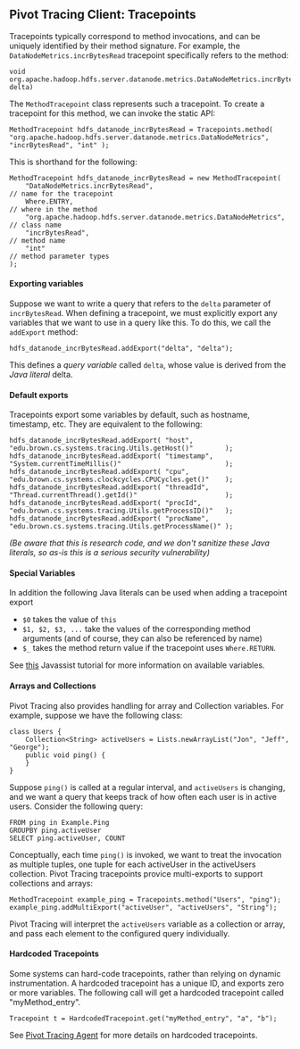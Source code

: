 ## Pivot Tracing Client: Tracepoints

Tracepoints typically correspond to method invocations, and can be uniquely identified by their method signature.  For example, the `DataNodeMetrics.incrBytesRead` tracepoint specifically refers to the method:

	void org.apache.hadoop.hdfs.server.datanode.metrics.DataNodeMetrics.incrBytesRead(int delta)

The `MethodTracepoint` class represents such a tracepoint.  To create a tracepoint for this method, we can invoke the static API:

	MethodTracepoint hdfs_datanode_incrBytesRead = Tracepoints.method( "org.apache.hadoop.hdfs.server.datanode.metrics.DataNodeMetrics", "incrBytesRead", "int" );

This is shorthand for the following:

    MethodTracepoint hdfs_datanode_incrBytesRead = new MethodTracepoint(
        "DataNodeMetrics.incrBytesRead",                                  // name for the tracepoint
        Where.ENTRY,                                                      // where in the method
        "org.apache.hadoop.hdfs.server.datanode.metrics.DataNodeMetrics", // class name
        "incrBytesRead",                                                  // method name
        "int"                                                             // method parameter types
    );

#### Exporting variables

Suppose we want to write a query that refers to the `delta` parameter of `incrBytesRead`.  When defining a tracepoint, we must explicitly export any variables that we want to use in a query like this.  To do this, we call the `addExport` method:

    hdfs_datanode_incrBytesRead.addExport("delta", "delta");

This defines a *query variable* called `delta`, whose value is derived from the *Java literal* delta.  

#### Default exports

Tracepoints export some variables by default, such as hostname, timestamp, etc.  They are equivalent to the following:

	hdfs_datanode_incrBytesRead.addExport( "host",       "edu.brown.cs.systems.tracing.Utils.getHost()"        );
	hdfs_datanode_incrBytesRead.addExport( "timestamp",  "System.currentTimeMillis()"                          );
	hdfs_datanode_incrBytesRead.addExport( "cpu",        "edu.brown.cs.systems.clockcycles.CPUCycles.get()"    );
	hdfs_datanode_incrBytesRead.addExport( "threadId",   "Thread.currentThread().getId()"                      );
	hdfs_datanode_incrBytesRead.addExport( "procId",     "edu.brown.cs.systems.tracing.Utils.getProcessID()"   );
	hdfs_datanode_incrBytesRead.addExport( "procName",   "edu.brown.cs.systems.tracing.Utils.getProcessName()" );

*(Be aware that this is research code, and we don't sanitize these Java literals, so as-is this is a serious security vulnerability)*

#### Special Variables

In addition the following Java literals can be used when adding a tracepoint export

* `$0` takes the value of `this`
* `$1, $2, $3, ...` take the values of the corresponding method arguments (and of course, they can also be referenced by name)
* `$_` takes the method return value if the tracepoint uses `Where.RETURN`.

See [this](http://jboss-javassist.github.io/javassist/tutorial/tutorial2.html) Javassist tutorial for more information on available variables.

#### Arrays and Collections

Pivot Tracing also provides handling for array and Collection variables.  For example, suppose we have the following class:

	class Users {
		Collection<String> activeUsers = Lists.newArrayList("Jon", "Jeff", "George");
		public void ping() {
		}
	}

Suppose `ping()` is called at a regular interval, and `activeUsers` is changing, and we want a query that keeps track of how often each user is in active users.  Consider the following query:

	FROM ping in Example.Ping
	GROUPBY ping.activeUser
	SELECT ping.activeUser, COUNT

Conceptually, each time `ping()` is invoked, we want to treat the invocation as multiple tuples, one tuple for each activeUser in the activeUsers collection.  Pivot Tracing tracepoints provice multi-exports to support collections and arrays:

	MethodTracepoint example_ping = Tracepoints.method("Users", "ping");
	example_ping.addMultiExport("activeUser", "activeUsers", "String");

Pivot Tracing will interpret the `activeUsers` variable as a collection or array, and pass each element to the configured query individually.

#### Hardcoded Tracepoints

Some systems can hard-code tracepoints, rather than relying on dynamic instrumentation.  A hardcoded tracepoint has a unique ID, and exports zero or more variables.  The following call will get a hardcoded tracepoint called "myMethod_entry".

	Tracepoint t = HardcodedTracepoint.get("myMethod_entry", "a", "b");

See [Pivot Tracing Agent](../../pivottracing/agent) for more details on hardcoded tracepoints.